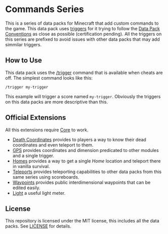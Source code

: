 # Commands Series

This is a series of data packs for Minecraft that add custom commands to the game. This data pack uses [triggers](https://minecraft.fandom.com/wiki/Commands/trigger) for it trying to follow the [Data Pack Conventions](https://mc-datapacks.github.io/en/) as close as possible (certification pending). All the triggers on this series are prefixed to avoid issues with other data packs that may add simmilar triggers.

## How to Use

This data pack uses the [/trigger](https://minecraft.fandom.com/wiki/Commands/trigger) command that is available when cheats are off. The simplest command looks like this:

```
/trigger my-trigger
```

This example will trigger a score named `my-trigger`. Obviously the triggers on this data packs are more descriptive than this.

## Official Extensions

All this extensions require [Core](https://github.com/vic797/commands-series/tree/main/core) to work.

* [Death Coordinates](https://github.com/vic797/commands-series/tree/main/deathcoordinates) provides to players a way to know their dead coordinates and even teleport to them.
* [GPS](https://github.com/vic797/commands-series/tree/main/gps) provides coordinates and dimension predicated to other modules and a single trigger.
* [Homes](https://github.com/vic797/commands-series/tree/main/home) provides a way to get a single _Home_ location and teleport there in vanilla survival.
* [Teleports](https://github.com/vic797/commands-series/tree/main/teleports) provides teleporting capabilities to other data packs from this same series using scoreboards.
* [Waypoints](https://github.com/vic797/commands-series/tree/main/waypoints) provides public interdimensional waypoints that can be edited easily.
* [Light](https://github.com/vic797/commands-series/tree/main/lightmetter) a useful light meter.

## License

This repository is licensed under the MIT license, this includes all the data packs. See [LICENSE](https://github.com/vic797/commands-series/blob/main/LICENSE) for details.

